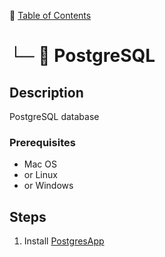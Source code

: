 📁 [Table of Contents](README.md#toc)
# └─ 📄 PostgreSQL

## Description

PostgreSQL database

### Prerequisites

- Mac OS
- or Linux
- or Windows

## Steps

1. Install [PostgresApp](https://postgresapp.com)

